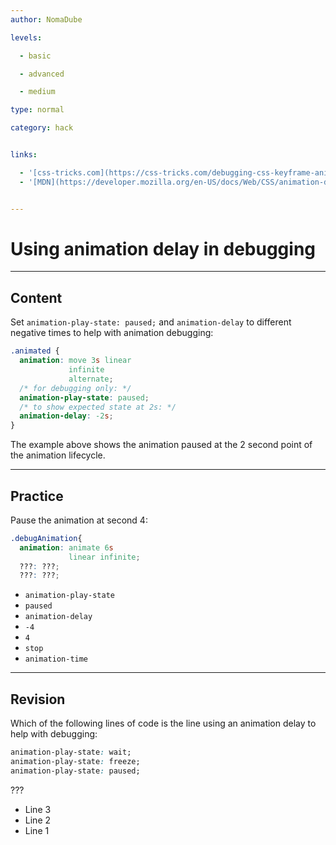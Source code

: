 ```yaml
---
author: NomaDube

levels:

  - basic

  - advanced

  - medium

type: normal

category: hack


links:

  - '[css-tricks.com](https://css-tricks.com/debugging-css-keyframe-animations/){website}'
  - '[MDN](https://developer.mozilla.org/en-US/docs/Web/CSS/animation-delay){documentation}'


---
```


# Using animation delay in debugging

---
## Content

Set `animation-play-state: paused;` and `animation-delay` to different negative times to help with animation debugging:

```css
.animated {
  animation: move 3s linear
             infinite
             alternate;
  /* for debugging only: */
  animation-play-state: paused;
  /* to show expected state at 2s: */
  animation-delay: -2s;  
}
```

The example above shows the animation paused at the 2 second point of the animation lifecycle.

---
## Practice

Pause the animation at second 4:
```css
.debugAnimation{
  animation: animate 6s
             linear infinite;
  ???: ???;
  ???: ???;
```

* `animation-play-state`
* `paused`
* `animation-delay`
* `-4`
* `4`
* `stop`
* `animation-time`

---
## Revision

Which of the following lines of code is the line using an animation delay to help with debugging:

```css
animation-play-state: wait;
animation-play-state: freeze;
animation-play-state: paused;
```
???


* Line 3
* Line 2
* Line 1

 
